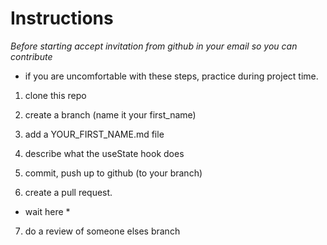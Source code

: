 # Instructions
*Before starting accept invitation from github in your email so you can contribute*

* if you are uncomfortable with these steps, practice during project time.

1. clone this repo
   
2. create a branch (name it your first_name)
3. add a YOUR_FIRST_NAME.md file
4. describe what the  useState hook does
5. commit, push up to github (to your branch)
6. create a pull request.

* wait here *

7. do a review of someone elses branch